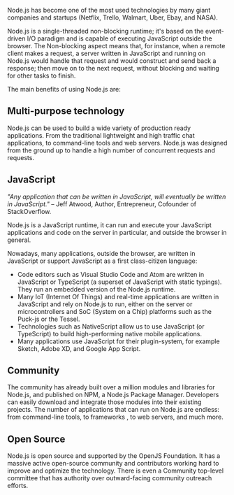 Node.js has become one of the most used technologies by many giant companies and startups (Netflix, Trello, Walmart, Uber, Ebay, and NASA).

Node.js is a single-threaded non-blocking runtime; it's based on the event-driven I/O paradigm and is capable of executing JavaScript outside the browser. The Non-blocking aspect means that, for instance, when a remote client makes a request, a server written in JavaScript and running on Node.js would handle that request and would construct and send back a response; then move on to the next request, without blocking and waiting for other tasks to finish.

The main benefits of using Node.js are:

## Multi-purpose technology

Node.js can be used to build a wide variety of production ready applications. From the traditional lightweight and high traffic chat applications, to command-line tools and web servers. Node.js was designed from the ground up to handle a high number of concurrent requests and requests.

## JavaScript

_"Any application that can be written in JavaScript, will eventually be written in JavaScript."_ – Jeff Atwood, Author, Entrepreneur, Cofounder of StackOverflow.

Node.js is a JavaScript runtime, it can run and execute your JavaScript applications and code on the server in particular, and outside the browser in general.

Nowadays, many applications, outside the browser, are written in JavaScript or support JavaScript as a first class-citizen language:

- Code editors such as Visual Studio Code and Atom are written in JavaScript or TypeScript (a superset of JavaScript with static typings). They run an embedded version of the Node.js runtime.
- Many IoT (Internet Of Things) and real-time applications are written in JavaScript and rely on Node.js to run, either on the server or microcontrollers and SoC (System on a Chip) platforms such as the Puck-js or the Tessel.
- Technologies such as NativeScript allow us to use JavaScript (or TypeScript) to build high-performing native mobile applications.
- Many applications use JavaScript for their plugin-system, for example Sketch, Adobe XD, and Google App Script.

## Community

The community has already built over a million modules and libraries for Node.js, and published on NPM, a Node.js Package Manager. Developers can easily download and integrate those modules into their existing projects. The number of applications that can run on Node.js are endless: from command-line tools, to frameworks , to web servers, and much more.

## Open Source

Node.js is open source and supported by the OpenJS Foundation. It has a massive active open-source community and contributors working hard to improve and optimize the technology. There is even a Community top-level committee that has authority over outward-facing community outreach efforts.
